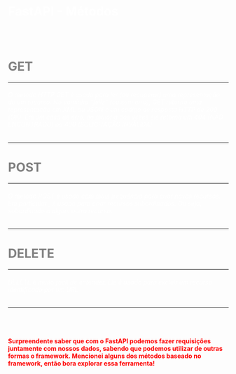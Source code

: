 <h1 style="color:white">FastAPI - Métodos</h1>
<br>
<br>


<h1 style="color:grey">GET</h1>
<hr>
<h6 style="color:white">O método HTTP GET é usado para ler (ou recuperar) uma representação 
de um recurso. No caminho “feliz” (ou sem erro), GET retorna uma representação 
em XML ou JSON e um código de resposta HTTP de 200 (OK). Em um caso de erro, 
na maioria das vezes ele retorna um 404 (NÃO ENCONTRADO) ou 400 (SOLICITAÇÃO INVÁLIDA).</h6>
<hr>


<h1 style="color:grey">POST</h1>
<hr>
<h6 style="color:white">O método POST é usado com mais frequência para criar novos recursos. Em particular
, é usado para criar recursos subordinados. Ou seja, subordinado a algum outro recurso.</h6>
<hr>

<h1 style="color:grey">DELETE</h1>
<hr>
<h6 style="color:white">DELETE é muito fácil de entender. Ele é usado para excluir um recurso identificado por um URI.</h6>
<hr>
<br>
<br>

<h4 style="color:red">Surpreendente saber que com o FastAPI podemos fazer requisições juntamente com nossos dados, sabendo que podemos utilizar
de outras formas o framework. Mencionei alguns dos métodos baseado no framework, então bora explorar essa ferramenta!</h4>



